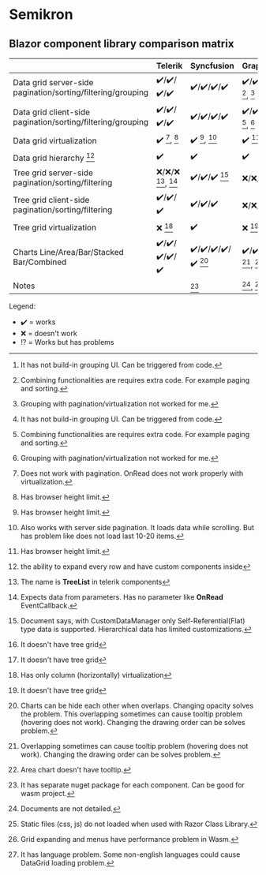 # Semikron

## Blazor component library comparison matrix

||Telerik|Syncfusion|GrapeCity/C1|Infragistics|
|-|-|-|-|-|
|Data grid server-side pagination/sorting/filtering/grouping|:heavy_check_mark:/:heavy_check_mark:/:heavy_check_mark:/:heavy_check_mark:|:heavy_check_mark:/:heavy_check_mark:/:heavy_check_mark:/:heavy_check_mark:|:heavy_check_mark:/:heavy_check_mark:/:heavy_check_mark:/:interrobang: [^c1_grid_group_ui], [^c1_grid_implementation], [^c1_grid_group_problem]|
|Data grid client-side pagination/sorting/filtering/grouping|:heavy_check_mark:/:heavy_check_mark:/:heavy_check_mark:/:heavy_check_mark:|:heavy_check_mark:/:heavy_check_mark:/:heavy_check_mark:/:heavy_check_mark:|:heavy_check_mark:/:heavy_check_mark:/:heavy_check_mark:/:interrobang: [^c1_grid_group_ui], [^c1_grid_implementation], [^c1_grid_group_problem]|:heavy_check_mark:/:heavy_check_mark:/:heavy_check_mark:/:heavy_check_mark:|
|Data grid virtualization|:heavy_check_mark: [^telerik_virtualization], [^virtualization_limits]|:heavy_check_mark: [^virtualization_limits], [^syncfusion_virtualization]|:heavy_check_mark: [^virtualization_limits]|
|Data grid hierarchy [^hierarchy]|:heavy_check_mark:|:heavy_check_mark:|:heavy_check_mark:|
|Tree grid server-side pagination/sorting/filtering|:x:/:x:/:x: [^telerik_tree_grid_info], [^telerik_tree_grid]|:heavy_check_mark:/:heavy_check_mark:/:heavy_check_mark: [^syncfusion_tree_grid_server_side]|:x:/:x:/:x: [^no_tree_grid]|
|Tree grid client-side pagination/sorting/filtering|:heavy_check_mark:/:heavy_check_mark:/:heavy_check_mark:|:heavy_check_mark:/:heavy_check_mark:/:heavy_check_mark:|:x:/:x:/:x: [^no_tree_grid]|
|Tree grid virtualization|:x: [^telerik_tree_grid_virtualization]|:heavy_check_mark:|:x: [^no_tree_grid]|
|Charts Line/Area/Bar/Stacked Bar/Combined|:heavy_check_mark:/:heavy_check_mark:/:heavy_check_mark:/:heavy_check_mark:/:heavy_check_mark:|:heavy_check_mark:/:heavy_check_mark:/:heavy_check_mark:/:heavy_check_mark:/:heavy_check_mark: [^syncfusion_chart_overlap_problem]|:heavy_check_mark:/:heavy_check_mark:/:heavy_check_mark:/:heavy_check_mark:/:heavy_check_mark: [^c1_chart_overlap_problem], [^c1_chart_area_no_tooltip]|
|Notes||[^syncfusion]|[^c1_bad_docs], [^c1_static_file_problem], [^c1_wasm_performance_problem]|[^infragistics_lang_problem]|

Legend:
- :heavy_check_mark: = works
- :x: = doesn't work
- :interrobang: = Works but has problems

[^hierarchy]: the ability to expand every row and have custom components inside
[^no_tree_grid]: It doesn't have tree grid
[^telerik_virtualization]: Does not work with pagination. OnRead does not work properly with virtualization.
[^virtualization_limits]: Has browser height limit.
[^telerik_tree_grid_info]: The name is **TreeList** in telerik components
[^telerik_tree_grid]: Expects data from parameters. Has no parameter like **OnRead** EventCallback.
[^telerik_tree_grid_virtualization]: Has only column (horizontally) virtualization
[^syncfusion]: It has separate nuget package for each component. Can be good for wasm project.
[^syncfusion_virtualization]: Also works with server side pagination. It loads data while scrolling. But has problem like does not load last 10-20 items.
[^syncfusion_tree_grid_server_side]: Document says, with CustomDataManager only Self-Referential(Flat) type data is supported. Hierarchical data has limited customizations.
[^syncfusion_chart_overlap_problem]: Charts can be hide each other when overlaps. Changing opacity solves the problem. This overlapping sometimes can cause tooltip problem (hovering does not work). Changing the drawing order can be solves problem.
[^c1_chart_overlap_problem]: Overlapping sometimes can cause tooltip problem (hovering does not work). Changing the drawing order can be solves problem.
[^c1_chart_area_no_tooltip]: Area chart doesn't have tooltip.
[^c1_grid_group_ui]: It has not build-in grouping UI. Can be triggered from code.
[^c1_grid_group_problem]: Grouping with pagination/virtualization not worked for me.
[^c1_bad_docs]: Documents are not detailed.
[^c1_grid_implementation]: Combining functionalities are requires extra code. For example paging and sorting.
[^c1_static_file_problem]: Static files (css, js) do not loaded when used with Razor Class Library.
[^c1_wasm_performance_problem]: Grid expanding and menus have performance problem in Wasm.
[^infragistics_lang_problem]: It has language problem. Some non-english languages could cause DataGrid loading problem.
